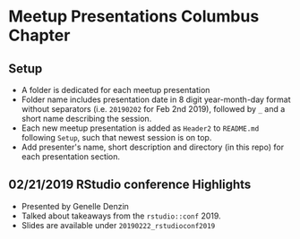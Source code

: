 # Meetup Presentations Columbus Chapter

## Setup

- A folder is dedicated for each meetup presentation     
- Folder name includes presentation date in 8 digit year-month-day format without separators (i.e. `20190202` for Feb 2nd 2019), followed by `_` and a short name describing the session.       
- Each new meetup presentation is added as `Header2` to `README.md` following `Setup`, such that newest session is on top.      
- Add presenter's name, short description and directory (in this repo) for each presentation section. 

## 02/21/2019 RStudio conference Highlights

- Presented by Genelle Denzin
- Talked about takeaways from the `rstudio::conf` 2019.    
- Slides are available under `20190222_rstudioconf2019`
